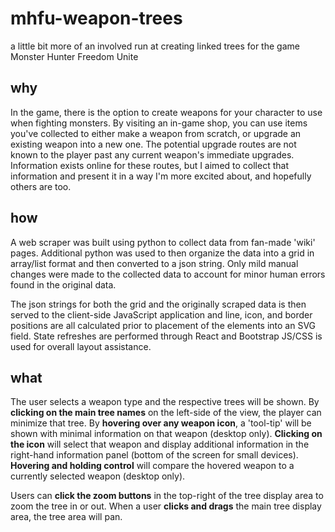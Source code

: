 # mhfu-weapon-trees
a little bit more of an involved run at creating linked trees for the game Monster Hunter Freedom Unite

## why
In the game, there is the option to create weapons for your character to use when fighting monsters.
By visiting an in-game shop, you can use items you've collected to either make a weapon from scratch, or upgrade an existing weapon into a new one.
The potential upgrade routes are not known to the player past any current weapon's immediate upgrades. Information exists online for these routes, but I aimed to
collect that information and present it in a way I'm more excited about, and hopefully others are too.

## how
A web scraper was built using python to collect data from fan-made 'wiki' pages. Additional python was used to then organize the data into a grid in array/list format and then converted to a json string. Only mild manual changes were made to the collected data to account
for minor human errors found in the original data.

The json strings for both the grid and the originally scraped data is then served to the client-side JavaScript application and line, icon, and border positions are all calculated prior to placement of the elements into an SVG field. State refreshes are performed through React and Bootstrap JS/CSS is used for overall layout
assistance.

## what
The user selects a weapon type and the respective trees will be shown. By **clicking on the main tree names** on the left-side of the view, the player can minimize
that tree. By **hovering over any weapon icon**, a 'tool-tip' will be shown with minimal information on that weapon (desktop only). **Clicking on the icon**
will select that weapon and display additional information in the right-hand information panel (bottom of the screen for small devices). 
**Hovering and holding control** will compare the hovered weapon to a currently selected weapon (desktop only).

Users can **click the zoom buttons** in the top-right of the tree display area to zoom the tree in or out. When a user 
**clicks and drags** the main tree display area, the tree area will pan.
